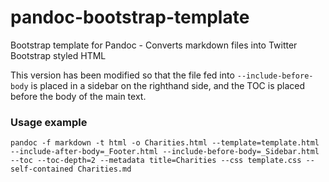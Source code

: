 pandoc-bootstrap-template
=========================

Bootstrap template for Pandoc - Converts markdown files into Twitter Bootstrap styled HTML

This version has been modified so that the file fed into `--include-before-body` is placed in a sidebar on the righthand side, and the TOC is placed before the body of the main text.

### Usage example

    pandoc -f markdown -t html -o Charities.html --template=template.html --include-after-body=_Footer.html --include-before-body=_Sidebar.html --toc --toc-depth=2 --metadata title=Charities --css template.css --self-contained Charities.md
